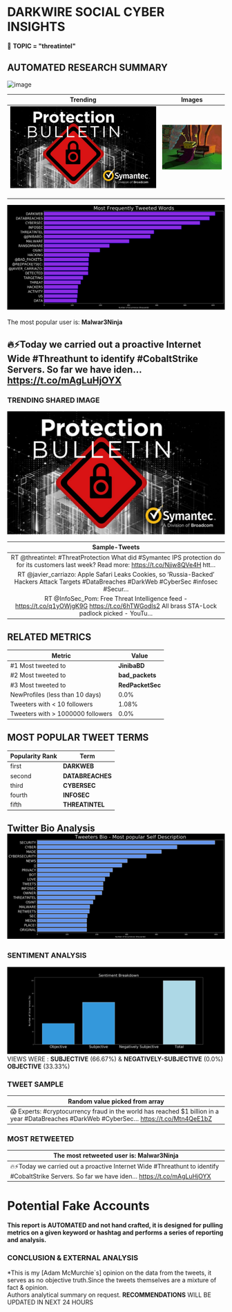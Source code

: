 # DARKWIRE SOCIAL CYBER INSIGHTS 
&#x1F34E; **TOPIC = "threatintel"**

## AUTOMATED RESEARCH SUMMARY
  ![image](darkLogo.png)   

|  Trending  |   Images | 
:-------------------------:|:-------------------------:
|  ![image](assets/threatintel/imageFile1.jpg)     <img width=200/> | ![image](assets/threatintel/imageFile2.jpg) <img width=200/> |   
 
 
![image](assets/threatintel/TWEETS.png)
<br></br>
The most popular user is: **Malwar3Ninja**  
 

## 🔥⚡Today we carried out a proactive Internet Wide #Threathunt to identify #CobaltStrike Servers. So far we have iden… https://t.co/mAgLuHjOYX 

  




### TRENDING SHARED IMAGE

![image](assets/threatintel/twitterPostedImage.png)



|                **Sample-Tweets**        |
| :-------------: |
| RT @threatintel: #ThreatProtection What did #Symantec IPS protection do for its customers last week? Read more: https://t.co/Njjw8QVe4H htt… |
| RT @javier_carriazo: Apple Safari Leaks Cookies, so ‘Russia-Backed’ Hackers Attack Targets #DataBreaches #DarkWeb #CyberSec #infosec #Secur… |
| RT @InfoSec_Pom: Free Threat Intelligence feed - https://t.co/q1yOWjgK9G https://t.co/6hTWGodIs2 All brass STA-Lock padlock picked - YouTu… |

## RELATED METRICS<br>
| Metric | Value |
| ------------- | ------------- |
| #1 Most tweeted to  | **JinibaBD** |
| #2 Most tweeted to  | **bad_packets** |
| #3 Most tweeted to  | **RedPacketSec** |
| NewProfiles (less than 10 days) | 0.0%  |
| Tweeters with < 10 followers  | 1.08%|
| Tweeters with > 1000000 followers  | 0.0%  |



## MOST POPULAR TWEET TERMS 


| Popularity Rank  | Term |
| ------------- | ------------- |
| first  | **DARKWEB**  |
| second  | **DATABREACHES**  |
| third  | **CYBERSEC** |
| fourth  | **INFOSEC**  |
| fifth  | **THREATINTEL**  |


## Twitter Bio Analysis![image](assets/threatintel/BIO.png)
### SENTIMENT ANALYSIS
![image](assets/threatintel/sentiment.png)
VIEWS WERE : **SUBJECTIVE**  (66.67%) & **NEGATIVELY-SUBJECTIVE** (0.0%) **OBJECTIVE** (33.33%)

### TWEET SAMPLE 
| Random value picked from array |
| ------------- |
|😱 Experts: #cryptocurrency fraud in the world has reached $1 billion in a year #DataBreaches #DarkWeb #CyberSec… https://t.co/Mtn4QeE1bZ |

### MOST RETWEETED 

| The most retweeted user is: **Malwar3Ninja**  |
| ------------- |
| 🔥⚡Today we carried out a proactive Internet Wide #Threathunt to identify #CobaltStrike Servers. So far we have iden… https://t.co/mAgLuHjOYX |

# Potential Fake Accounts
 

<b> This report is AUTOMATED and not hand crafted, it is designed for pulling metrics on a given keyword or hashtag and performs a series of reporting and analysis.</b>  
### CONCLUSION & EXTERNAL ANALYSIS

*This is my [Adam McMurchie`s] opinion on the data from the tweets, it serves as no objective truth.Since the tweets themselves are a mixture of fact & opinion.<br>
Authors analytical summary on request.
**RECOMMENDATIONS** WILL BE UPDATED IN NEXT  24 HOURS <br>